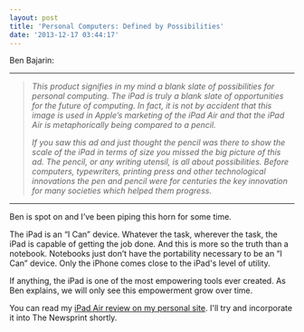 ```yaml
---
layout: post
title: 'Personal Computers: Defined by Possibilities'
date: '2013-12-17 03:44:17'
---
```


<p>Ben Bajarin:</p>

<hr />

<blockquote>
  <p><em>This product signifies in my mind a blank slate of possibilities for personal computing. The iPad is truly a blank slate of opportunities for the future of computing. In fact, it is not by accident that this image is used in Apple’s marketing of the iPad Air and that the iPad Air is metaphorically being compared to a pencil.</em></p>
  
  <p><em>If you saw this ad and just thought the pencil was there to show the scale of the iPad in terms of size you missed the big picture of this ad. The pencil, or any writing utensil, is all about possibilities. Before computers, typewriters, printing press and other technological innovations the pen and pencil were for centuries the key innovation for many societies which helped them progress.</em></p>
</blockquote>

<hr />

<p>Ben is spot on and I’ve been piping this horn for some time.</p>

<p>The iPad is an “I Can” device. Whatever the task, wherever the task, the iPad is capable of getting the job done. And this is more so the truth than a notebook. Notebooks just don’t have the portability necessary to be an “I Can” device. Only the iPhone comes close to the iPad's level of utility.</p>

<p>If anything, the iPad is one of the most empowering tools ever created. As Ben explains, we will only see this empowerment grow over time.</p>

<p>You can read my <a href="http://joshuaginter.com/post/68222518187/ipad-air">iPad Air review on my personal site</a>. I'll try and incorporate it into The Newsprint shortly.</p>